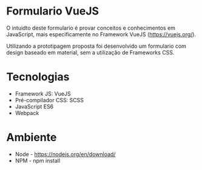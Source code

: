 # Formulario VueJS
 O intuidto deste formulario é provar conceitos e conhecimentos em JavaScript, mais especificamente no Framework VueJS (https://vuejs.org/).
 
 Utilizando a prototipagem proposta foi desenvolvido um formulario com design baseado em material, sem a utilização de Frameworks CSS.

# Tecnologias 

 - Framework JS: VueJS
 - Pré-compilador CSS: SCSS
 - JavaScript ES6
 - Webpack

# Ambiente 

 - Node - https://nodejs.org/en/download/
 - NPM - npm install